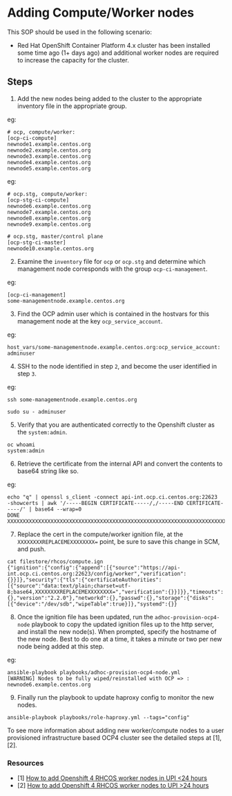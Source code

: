 # Adding Compute/Worker nodes
This SOP should be used in the following scenario:

- Red Hat OpenShift Container Platform 4.x cluster has been installed some time ago (1+ days ago) and additional worker nodes are required to increase the capacity for the cluster.


## Steps

1. Add the new nodes being added to the cluster to the appropriate inventory file in the appropriate group.

eg:

```
# ocp, compute/worker:
[ocp-ci-compute]
newnode1.example.centos.org
newnode2.example.centos.org
newnode3.example.centos.org
newnode4.example.centos.org
newnode5.example.centos.org
```

eg:

```
# ocp.stg, compute/worker:
[ocp-stg-ci-compute]
newnode6.example.centos.org
newnode7.example.centos.org
newnode8.example.centos.org
newnode9.example.centos.org

# ocp.stg, master/control plane
[ocp-stg-ci-master]
newnode10.example.centos.org
```


2. Examine the `inventory` file for `ocp` or `ocp.stg` and determine which management node corresponds with the group `ocp-ci-management`.

eg:

```
[ocp-ci-management]
some-managementnode.example.centos.org
```

3. Find the OCP admin user which is contained in the hostvars for this management node at the key `ocp_service_account`.

eg:

```
host_vars/some-managementnode.example.centos.org:ocp_service_account: adminuser
```

4. SSH to the node identified in step `2`, and become the user identified in step `3`.

eg:

```
ssh some-managementnode.example.centos.org

sudo su - adminuser
```
  
5. Verify that you are authenticated correctly to the Openshift cluster as the `system:admin`.

```
oc whoami
system:admin
```

6. Retrieve the certificate from the internal API and convert the contents to base64 string like so.

eg:

```
echo "q" | openssl s_client -connect api-int.ocp.ci.centos.org:22623  -showcerts | awk '/-----BEGIN CERTIFICATE-----/,/-----END CERTIFICATE-----/' | base64 --wrap=0
DONE
XXXXXXXXXXXXXXXXXXXXXXXXXXXXXXXXXXXXXXXXXXXXXXXXXXXXXXXXXXXXXXXXXXXXXXXXXXXXXXXXXXXXXCERTSTOREDASABASE64ENCODEDSTRING=
```

7. Replace the cert in the compute/worker ignition file, at the `XXXXXXXXREPLACEMEXXXXXXXX=` point, be sure to save this change in SCM, and push.

```
cat filestore/rhcos/compute.ign
{"ignition":{"config":{"append":[{"source":"https://api-int.ocp.ci.centos.org:22623/config/worker","verification":{}}]},"security":{"tls":{"certificateAuthorities":[{"source":"data:text/plain;charset=utf-8;base64,XXXXXXXXREPLACEMEXXXXXXXX=","verification":{}}]}},"timeouts":{},"version":"2.2.0"},"networkd":{},"passwd":{},"storage":{"disks":[{"device":"/dev/sdb","wipeTable":true}]},"systemd":{}}
```

8. Once the ignition file has been updated, run the `adhoc-provision-ocp4-node` playbook to copy the updated ignition files up to the http server, and install the new node(s). When prompted, specify the hostname of the new node. Best to do one at a time, it takes a minute or two per new node being added at this step.

eg:

```
ansible-playbook playbooks/adhoc-provision-ocp4-node.yml
[WARNING] Nodes to be fully wiped/reinstalled with OCP => : newnode6.example.centos.org
```

9. Finally run the playbook to update haproxy config to monitor the new nodes.

```
ansible-playbook playbooks/role-haproxy.yml --tags="config"
```


To see more information about adding new worker/compute nodes to a user provisioned infrastructure based OCP4 cluster see the detailed steps at [1],[2].


### Resources

- [1] [How to add Openshift 4 RHCOS worker nodes in UPI <24 hours](https://access.redhat.com/solutions/4246261)
- [2] [How to add Openshift 4 RHCOS worker nodes to UPI >24 hours](https://access.redhat.com/solutions/4799921)
